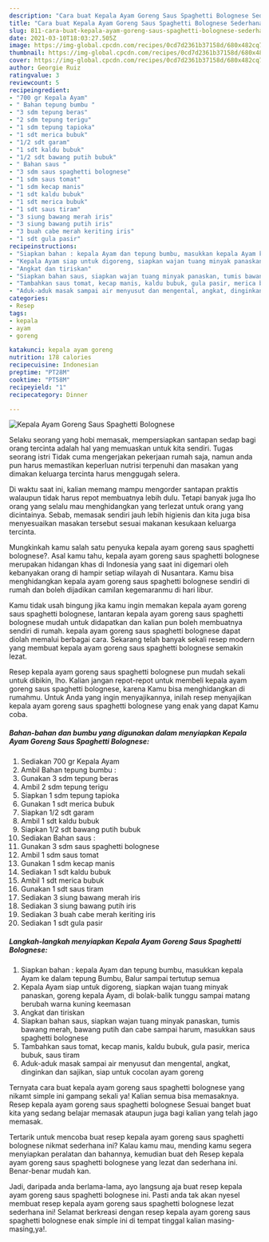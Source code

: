 ```yaml
---
description: "Cara buat Kepala Ayam Goreng Saus Spaghetti Bolognese Sederhana dan Mudah Dibuat"
title: "Cara buat Kepala Ayam Goreng Saus Spaghetti Bolognese Sederhana dan Mudah Dibuat"
slug: 811-cara-buat-kepala-ayam-goreng-saus-spaghetti-bolognese-sederhana-dan-mudah-dibuat
date: 2021-03-10T18:03:27.505Z
image: https://img-global.cpcdn.com/recipes/0cd7d2361b37158d/680x482cq70/kepala-ayam-goreng-saus-spaghetti-bolognese-foto-resep-utama.jpg
thumbnail: https://img-global.cpcdn.com/recipes/0cd7d2361b37158d/680x482cq70/kepala-ayam-goreng-saus-spaghetti-bolognese-foto-resep-utama.jpg
cover: https://img-global.cpcdn.com/recipes/0cd7d2361b37158d/680x482cq70/kepala-ayam-goreng-saus-spaghetti-bolognese-foto-resep-utama.jpg
author: Georgie Ruiz
ratingvalue: 3
reviewcount: 5
recipeingredient:
- "700 gr Kepala Ayam"
- " Bahan tepung bumbu "
- "3 sdm tepung beras"
- "2 sdm tepung terigu"
- "1 sdm tepung tapioka"
- "1 sdt merica bubuk"
- "1/2 sdt garam"
- "1 sdt kaldu bubuk"
- "1/2 sdt bawang putih bubuk"
- " Bahan saus "
- "3 sdm saus spaghetti bolognese"
- "1 sdm saus tomat"
- "1 sdm kecap manis"
- "1 sdt kaldu bubuk"
- "1 sdt merica bubuk"
- "1 sdt saus tiram"
- "3 siung bawang merah iris"
- "3 siung bawang putih iris"
- "3 buah cabe merah keriting iris"
- "1 sdt gula pasir"
recipeinstructions:
- "Siapkan bahan : kepala Ayam dan tepung bumbu, masukkan kepala Ayam ke dalam tepung Bumbu, Balur sampai tertutup semua"
- "Kepala Ayam siap untuk digoreng, siapkan wajan tuang minyak panaskan, goreng kepala Ayam, di bolak-balik tunggu sampai matang berubah warna kuning keemasan"
- "Angkat dan tiriskan"
- "Siapkan bahan saus, siapkan wajan tuang minyak panaskan, tumis bawang merah, bawang putih dan cabe sampai harum, masukkan saus spaghetti bolognese"
- "Tambahkan saus tomat, kecap manis, kaldu bubuk, gula pasir, merica bubuk, saus tiram"
- "Aduk-aduk masak sampai air menyusut dan mengental, angkat, dinginkan dan sajikan, siap untuk cocolan ayam goreng"
categories:
- Resep
tags:
- kepala
- ayam
- goreng

katakunci: kepala ayam goreng 
nutrition: 178 calories
recipecuisine: Indonesian
preptime: "PT28M"
cooktime: "PT58M"
recipeyield: "1"
recipecategory: Dinner

---
```



![Kepala Ayam Goreng Saus Spaghetti Bolognese](https://img-global.cpcdn.com/recipes/0cd7d2361b37158d/680x482cq70/kepala-ayam-goreng-saus-spaghetti-bolognese-foto-resep-utama.jpg)

Selaku seorang yang hobi memasak, mempersiapkan santapan sedap bagi orang tercinta adalah hal yang memuaskan untuk kita sendiri. Tugas seorang istri Tidak cuma mengerjakan pekerjaan rumah saja, namun anda pun harus memastikan keperluan nutrisi terpenuhi dan masakan yang dimakan keluarga tercinta harus menggugah selera.

Di waktu  saat ini, kalian memang mampu mengorder santapan praktis walaupun tidak harus repot membuatnya lebih dulu. Tetapi banyak juga lho orang yang selalu mau menghidangkan yang terlezat untuk orang yang dicintainya. Sebab, memasak sendiri jauh lebih higienis dan kita juga bisa menyesuaikan masakan tersebut sesuai makanan kesukaan keluarga tercinta. 



Mungkinkah kamu salah satu penyuka kepala ayam goreng saus spaghetti bolognese?. Asal kamu tahu, kepala ayam goreng saus spaghetti bolognese merupakan hidangan khas di Indonesia yang saat ini digemari oleh kebanyakan orang di hampir setiap wilayah di Nusantara. Kamu bisa menghidangkan kepala ayam goreng saus spaghetti bolognese sendiri di rumah dan boleh dijadikan camilan kegemaranmu di hari libur.

Kamu tidak usah bingung jika kamu ingin memakan kepala ayam goreng saus spaghetti bolognese, lantaran kepala ayam goreng saus spaghetti bolognese mudah untuk didapatkan dan kalian pun boleh membuatnya sendiri di rumah. kepala ayam goreng saus spaghetti bolognese dapat diolah memalui berbagai cara. Sekarang telah banyak sekali resep modern yang membuat kepala ayam goreng saus spaghetti bolognese semakin lezat.

Resep kepala ayam goreng saus spaghetti bolognese pun mudah sekali untuk dibikin, lho. Kalian jangan repot-repot untuk membeli kepala ayam goreng saus spaghetti bolognese, karena Kamu bisa menghidangkan di rumahmu. Untuk Anda yang ingin menyajikannya, inilah resep menyajikan kepala ayam goreng saus spaghetti bolognese yang enak yang dapat Kamu coba.

<!--inarticleads1-->

##### Bahan-bahan dan bumbu yang digunakan dalam menyiapkan Kepala Ayam Goreng Saus Spaghetti Bolognese:

1. Sediakan 700 gr Kepala Ayam
1. Ambil  Bahan tepung bumbu :
1. Gunakan 3 sdm tepung beras
1. Ambil 2 sdm tepung terigu
1. Siapkan 1 sdm tepung tapioka
1. Gunakan 1 sdt merica bubuk
1. Siapkan 1/2 sdt garam
1. Ambil 1 sdt kaldu bubuk
1. Siapkan 1/2 sdt bawang putih bubuk
1. Sediakan  Bahan saus :
1. Gunakan 3 sdm saus spaghetti bolognese
1. Ambil 1 sdm saus tomat
1. Gunakan 1 sdm kecap manis
1. Sediakan 1 sdt kaldu bubuk
1. Ambil 1 sdt merica bubuk
1. Gunakan 1 sdt saus tiram
1. Sediakan 3 siung bawang merah iris
1. Sediakan 3 siung bawang putih iris
1. Sediakan 3 buah cabe merah keriting iris
1. Sediakan 1 sdt gula pasir




<!--inarticleads2-->

##### Langkah-langkah menyiapkan Kepala Ayam Goreng Saus Spaghetti Bolognese:

1. Siapkan bahan : kepala Ayam dan tepung bumbu, masukkan kepala Ayam ke dalam tepung Bumbu, Balur sampai tertutup semua
1. Kepala Ayam siap untuk digoreng, siapkan wajan tuang minyak panaskan, goreng kepala Ayam, di bolak-balik tunggu sampai matang berubah warna kuning keemasan
1. Angkat dan tiriskan
1. Siapkan bahan saus, siapkan wajan tuang minyak panaskan, tumis bawang merah, bawang putih dan cabe sampai harum, masukkan saus spaghetti bolognese
1. Tambahkan saus tomat, kecap manis, kaldu bubuk, gula pasir, merica bubuk, saus tiram
1. Aduk-aduk masak sampai air menyusut dan mengental, angkat, dinginkan dan sajikan, siap untuk cocolan ayam goreng




Ternyata cara buat kepala ayam goreng saus spaghetti bolognese yang nikamt simple ini gampang sekali ya! Kalian semua bisa memasaknya. Resep kepala ayam goreng saus spaghetti bolognese Sesuai banget buat kita yang sedang belajar memasak ataupun juga bagi kalian yang telah jago memasak.

Tertarik untuk mencoba buat resep kepala ayam goreng saus spaghetti bolognese nikmat sederhana ini? Kalau kamu mau, mending kamu segera menyiapkan peralatan dan bahannya, kemudian buat deh Resep kepala ayam goreng saus spaghetti bolognese yang lezat dan sederhana ini. Benar-benar mudah kan. 

Jadi, daripada anda berlama-lama, ayo langsung aja buat resep kepala ayam goreng saus spaghetti bolognese ini. Pasti anda tak akan nyesel membuat resep kepala ayam goreng saus spaghetti bolognese lezat sederhana ini! Selamat berkreasi dengan resep kepala ayam goreng saus spaghetti bolognese enak simple ini di tempat tinggal kalian masing-masing,ya!.

